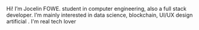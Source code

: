 Hi! I’m Jocelin FOWE. student in computer engineering, also a full stack developer. 
I’m mainly interested in data science, blockchain, UI/UX design artificial .
I'm real tech lover
